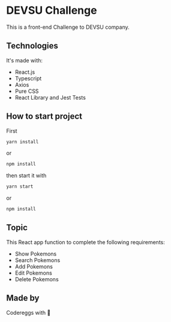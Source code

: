 # DEVSU Challenge

This is a front-end Challenge to DEVSU company.

## Technologies

It's made with:

- React.js
- Typescript
- Axios
- Pure CSS
- React Library and Jest Tests

## How to start project

First

```bash
yarn install
```

or

```bash
npm install
```

then start it with

```bash
yarn start
```

or

```bash
npm install
```

## Topic

This React app function to complete the following requirements:

- Show Pokemons
- Search Pokemons
- Add Pokemons
- Edit Pokemons
- Delete Pokemons

## Made by

Codereggs with 💖
